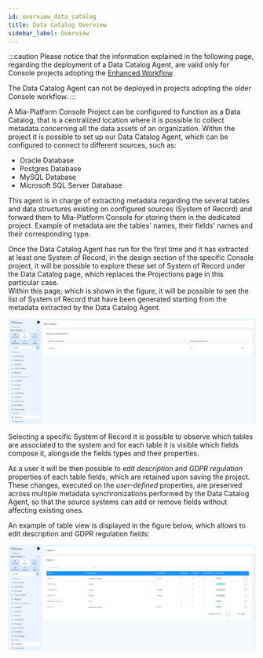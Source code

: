 ```yaml
---
id: overview_data_catalog
title: Data Catalog Overview
sidebar_label: Overview
---
```


:::caution
Please notice that the information explained in the following page, regarding the deployment of a Data Catalog Agent,
are valid only for Console projects adopting the [Enhanced Workflow](/development_suite/set-up-infrastructure/enhanced-project-workflow.md).

The Data Catalog Agent can not be deployed in projects adopting the older Console workflow.
:::

A Mia-Platform Console Project can be configured to function as a Data Catalog, that is a centralized 
location where it is possible to collect metadata concerning all the data assets of an organization.
Within the project it is possible to set up our Data Catalog Agent, which can be configured to connect to different sources,
such as:

- Oracle Database
- Postgres Database
- MySQL Database
- Microsoft SQL Server Database

This agent is in charge of extracting metadata regarding the several tables and data structures existing on configured
sources (System of Record) and forward them to Mia-Platform Console for storing them in the dedicated project.
Example of metadata are the tables' names, their fields' names and their corresponding type.

Once the Data Catalog Agent has run for the first time and it has extracted at least one System of Record, in the design section
of the specific Console project, it will be possible to explore these set of System of Record under the Data Catalog page,
which replaces the Projections page in this particular case.  
Within this page, which is shown in the figure, it will be possible to see the list of System of Record that have
been generated starting from the metadata extracted by the Data Catalog Agent.

![Data Catalog in System of Record page](../img/data_catalog_systems_view.png)

Selecting a specific System of Record it is possible to observe which tables are associated to the system and for
each table it is visible which fields compose it, alongside the fields types and their properties.

As a user it will be then possible to edit _description_ and _GDPR regulation_ properties of each table fields, which are retained upon saving
the project. These changes, executed on the _user-defined_ properties, are preserved across multiple metadata synchronizations performed by
the Data Catalog Agent, so that the source systems can add or remove fields without affecting existing ones. 

An example of table view is displayed in the figure below, which allows to edit description and GDPR regulation fields:

![Data Catalog Table view page](../img/data_catalog_readonly_fields.png)
